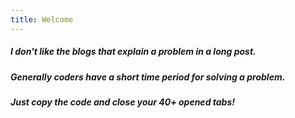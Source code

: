 ```yaml
---
title: Welcome
---
```


##### I don't like the blogs that explain a problem in a long post.  
##### Generally coders have a short time period for solving a problem.

##### Just copy the code and close your 40+ opened tabs!
